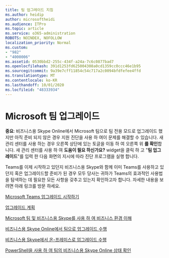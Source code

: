 ```yaml
---
title: 팀 업그레이드 지침
ms.author: heidip
author: microsoftheidi
ms.audience: ITPro
ms.topic: article
ms.service: o365-administration
ROBOTS: NOINDEX, NOFOLLOW
localization_priority: Normal
ms.custom:
- "982"
- "4000006"
ms.assetid: 0530bbd2-255c-434f-a24a-7c6c0877bad7
ms.openlocfilehash: 391d1253fd625004308a0cd1359cc0ccc46e1b95
ms.sourcegitcommit: 9a39e7cff11854c54c717a2c0094bfdfefee4ffd
ms.translationtype: MT
ms.contentlocale: ko-KR
ms.lasthandoff: 10/01/2020
ms.locfileid: "48333934"
---
```

# <a name="microsoft-teams-upgrade"></a>Microsoft 팀 업그레이드

**중요**: 비즈니스용 Skype Online에서 Microsoft 팀으로 팀 전용 모드로 업그레이드 했지만 아직 준비 되지 않은 경우 지원 진단을 사용 하 여이 문제를 해결할 수 있습니다. 새 관리 센터를 사용 하는 경우 오른쪽 상단에 있는 토글을 이동 하 여 오른쪽 위 **를 확인**합니다. 새 관리 센터를 사용 하 여 **도움이 필요 하신가요?** widget을 클릭 하 고 "**팀 업그레이드**"를 입력 한 다음 화면의 지시에 따라 진단 프로그램을 실행 합니다.

Teams를 이제 시작하고 있던지 비즈니스용 Skype와 함께 이미 Teams를 사용하고 있던지 혹은 업그레이드할 준비가 된 경우 모두 당사는 귀하가 Teams의 효과적인 사용법을 탐색하는 데 필요한 모든 사항을 갖추고 있는지 확인하고자 합니다. 자세한 내용을 보려면 아래 링크를 방문 하세요.

[Microsoft Teams 업그레이드 시작하기](https://docs.microsoft.com/MicrosoftTeams/upgrade-start-here)

[업그레이드 계획](https://docs.microsoft.com/MicrosoftTeams/upgrade-plan-journey)

[Microsoft 팀 및 비즈니스용 Skype를 사용 하 여 비즈니스 환경 이해](https://docs.microsoft.com/MicrosoftTeams/teams-and-skypeforbusiness-coexistence-and-interoperability)

[비즈니스용 Skype Online에서 팀으로 업그레이드 수행](https://docs.microsoft.com/MicrosoftTeams/upgrade-to-teams-execute-skypeforbusinessonline)

[비즈니스용 Skype에서 온-프레미스로 업그레이드 수행](https://docs.microsoft.com/MicrosoftTeams/upgrade-to-teams-execute-skypeforbusinesshybridonprem)
 
[PowerShell을 사용 하 여 팀의 비즈니스용 Skype Online 상태 확인](https://docs.microsoft.com/powershell/module/skype/get-csteamsupgradestatus?view=skype-ps)